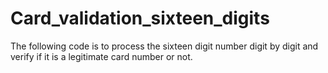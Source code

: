 # Card_validation_sixteen_digits

The following code is to process the sixteen digit number digit by digit and verify if it is a legitimate card number or not.
